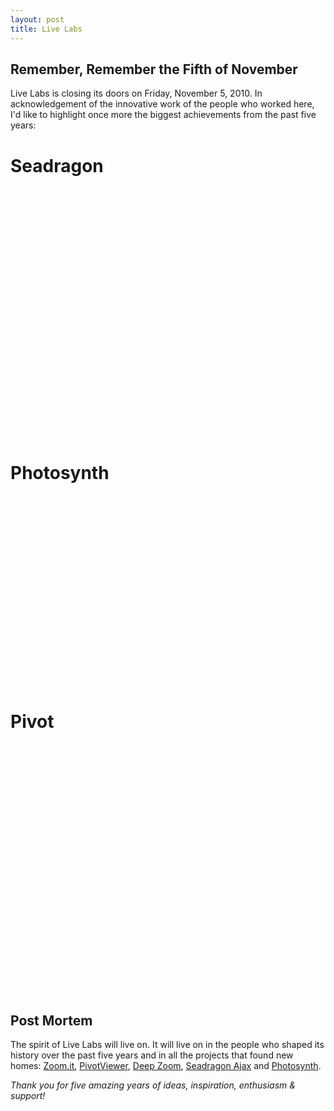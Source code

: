 ```yaml
---
layout: post
title: Live Labs
---
```

<h2>Remember, Remember the Fifth of November</h2>
Live Labs is closing its doors on Friday, November&nbsp;5, 2010. In acknowledgement of the innovative work of the people who worked here, I'd like to highlight once more the biggest achievements from the past five years:

<h1>Seadragon</h1>
<object width="500" height="400"><param name="movie" value="http://www.youtube.com/v/0ra5tp7K--I?fs=1&amp;hl=en_US&amp;rel=0"></param><param name="allowFullScreen" value="true"></param><param name="allowscriptaccess" value="always"></param><embed src="http://www.youtube.com/v/0ra5tp7K--I?fs=1&amp;hl=en_US&amp;rel=0" type="application/x-shockwave-flash" allowscriptaccess="always" allowfullscreen="true" width="500" height="400"></embed></object>

<h1>Photosynth</h1>
<object width="500" height="306"><param name="movie" value="http://www.youtube.com/v/M-8k8GEGZPM?fs=1&amp;hl=en_US&amp;rel=0"></param><param name="allowFullScreen" value="true"></param><param name="allowscriptaccess" value="always"></param><embed src="http://www.youtube.com/v/M-8k8GEGZPM?fs=1&amp;hl=en_US&amp;rel=0" type="application/x-shockwave-flash" allowscriptaccess="always" allowfullscreen="true" width="500" height="306"></embed></object>

<h1>Pivot</h1>
<object width="500" height="400"><param name="movie" value="http://www.youtube.com/v/BZuFUZpEZ-A?fs=1&amp;hl=en_US&amp;rel=0"></param><param name="allowFullScreen" value="true"></param><param name="allowscriptaccess" value="always"></param><embed src="http://www.youtube.com/v/BZuFUZpEZ-A?fs=1&amp;hl=en_US&amp;rel=0" type="application/x-shockwave-flash" allowscriptaccess="always" allowfullscreen="true" width="500" height="400"></embed></object>

<h2>Post Mortem</h2>
The spirit of Live Labs will live on. It will live on in the people who shaped its history over the past five years and in all the projects that found new homes: <a href="http://zoom.it">Zoom.it</a>, <a href="http://www.silverlight.net/learn/pivotviewer/">PivotViewer</a>, <a href="http://www.microsoft.com/silverlight/deep-zoom/">Deep Zoom</a>, <a href="http://seadragon.com/developer/ajax/">Seadragon Ajax</a> and <a href="http://photosynth.net/">Photosynth</a>.

<em>Thank you for five amazing years of ideas, inspiration, enthusiasm &amp; support!</em>